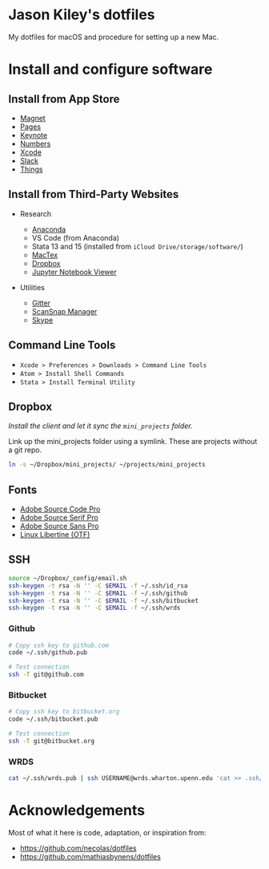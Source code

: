 # Jason Kiley's dotfiles

My dotfiles for macOS and procedure for setting up a new Mac.


# Install and configure software


## Install from App Store

- [Magnet](https://itunes.apple.com/us/app/magnet/id441258766?mt=12)
- [Pages](https://itunes.apple.com/us/app/pages/id409201541?mt=12&uo=4)
- [Keynote](https://itunes.apple.com/us/app/keynote/id409183694?mt=12)
- [Numbers](https://itunes.apple.com/us/app/numbers/id409203825?mt=12)
- [Xcode](https://itunes.apple.com/us/app/xcode/id497799835?mt=12&uo=4)
- [Slack](https://itunes.apple.com/us/app/slack/id803453959?mt=12)
- [Things](https://itunes.apple.com/us/app/things-3/id904280696?mt=12)


## Install from Third-Party Websites

- Research
    - [Anaconda](https://www.anaconda.com/download/#macos)
    - VS Code (from Anaconda)
    - Stata 13 and 15 (installed from `iCloud Drive/storage/software/`)
    - [MacTex](https://tug.org/mactex/mactex-download.html)
    - [Dropbox](https://www.dropbox.com/install2)
    - [Jupyter Notebook Viewer](https://github.com/tuxu/nbviewer-app/releases/latest)

- Utilities
	- [Gitter](https://update.gitter.im/osx/latest)
    - [ScanSnap Manager](http://www.fujitsu.com/global/support/computing/peripheral/scanners/software/s1300i.html)
    - [Skype](http://www.skype.com/en/download-skype/skype-for-computer/)


## Command Line Tools

- `Xcode > Preferences > Downloads > Command Line Tools`
- `Atom > Install Shell Commands`
- `Stata > Install Terminal Utility`


## Dropbox

*Install the client and let it sync the `mini_projects` folder.*

Link up the mini_projects folder using a symlink.
These are projects without a git repo.

```sh
ln -s ~/Dropbox/mini_projects/ ~/projects/mini_projects
```


## Fonts

* [Adobe Source Code Pro](https://github.com/adobe-fonts/source-code-pro/releases/latest)
* [Adobe Source Serif Pro](https://github.com/adobe-fonts/source-serif-pro/releases/latest)
* [Adobe Source Sans Pro](https://github.com/adobe-fonts/source-sans-pro/releases/latest)
* [Linux Libertine (OTF)](http://www.linuxlibertine.org/index.php?id=91&L=1)


## SSH

```bash
source ~/Dropbox/_config/email.sh
ssh-keygen -t rsa -N '' -C $EMAIL -f ~/.ssh/id_rsa
ssh-keygen -t rsa -N '' -C $EMAIL -f ~/.ssh/github
ssh-keygen -t rsa -N '' -C $EMAIL -f ~/.ssh/bitbucket
ssh-keygen -t rsa -N '' -C $EMAIL -f ~/.ssh/wrds
```


### Github

```bash
# Copy ssh key to github.com
code ~/.ssh/github.pub

# Test connection
ssh -T git@github.com

```


### Bitbucket

```bash
# Copy ssh key to bitbucket.org
code ~/.ssh/bitbucket.pub

# Test connection
ssh -T git@bitbucket.org

```

### WRDS

```bash
cat ~/.ssh/wrds.pub | ssh USERNAME@wrds.wharton.upenn.edu 'cat >> .ssh/authorized_keys'
```


# Acknowledgements

Most of what it here is code, adaptation, or inspiration from:

- https://github.com/necolas/dotfiles
- https://github.com/mathiasbynens/dotfiles
